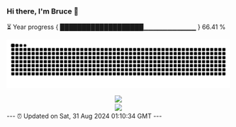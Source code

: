 ### Hi there, I'm Bruce 👋
⏳ Year progress { ███████████████████▁▁▁▁▁▁▁▁▁▁▁ } 66.41 %

![](https://raw.githubusercontent.com/Swiftie13st/Swiftie13st/main/assets/github-contribution-grid-snake-dark.svg)


<div align="center"> <img src="https://metrics.lecoq.io/Swiftie13st?template=classic&config.timezone=Asia%2FShanghai"> </div>

<div align="center"> <img src="https://github-readme-streak-stats.herokuapp.com/?user=Swiftie13st" /> </div>
---
⏰ Updated on Sat, 31 Aug 2024 01:10:34 GMT
---

